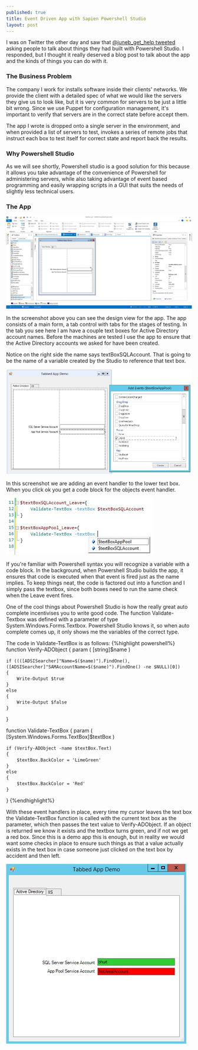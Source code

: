 ```yaml
---
published: true
title: Event Driven App with Sapien Powershell Studio
layout: post
---
```


I was on Twitter the other day and saw that [@juneb_get_help tweeted](https://twitter.com/juneb_get_help/status/705452955068071937) asking people to talk about things they had built with Powershell Studio. I responded, but I thought it really deserved a blog post to talk about the app and the kinds of things you can do with it. 

### The Business Problem
The company I work for installs software inside their clients' networks. We provide the client with a detailed spec of what we would like the servers they give us to look like, but it is very common for servers to be just a little bit wrong. Since we use Puppet for configuration management, it's important to verify that servers are in the correct state before accept them. 

The app I wrote is dropped onto a single server in the environment, and when provided a list of servers to test, invokes a series of remote jobs that instruct each box to test itself for correct state and report back the results. 

### Why Powershell Studio
As we will see shortly, Powershell studio is a good solution for this because it allows you take advantage of the convenience of Powershell for administering servers, while also taking advantage of event based programming and easily wrapping scripts in a GUI that suits the needs of slightly less technical users.

### The App
![Initial View](https://raw.githubusercontent.com/RandomNoun7/RandomNoun7.github.io/master/_images/InitalFullScreen.jpg)

In the screenshot above you can see the design view for the app. The app consists of a main form, a tab control with tabs for the stages of testing. In the tab you see here I am have a couple text boxes for Active Directory account names. Before the machines are tested I use the app to ensure that the Active Directory accounts we asked for have been created. 

Notice on the right side the name says textBoxSQLAccount. That is going to be the name of a variable created by the Studio to reference that text box.

![Add Event](https://raw.githubusercontent.com/RandomNoun7/RandomNoun7.github.io/master/_images/AddEvent.jpg)

In this screenshot we are adding an event handler to the lower text box. When you click ok you get a code block for the objects event handler.

![Event Code Auto Complete](https://raw.githubusercontent.com/RandomNoun7/RandomNoun7.github.io/master/_images/AddEventCodeAutoComplete.jpg)

If you're familiar with Powershell syntax you will recognize a variable with a code block. In the background, when Powershell Studio builds the app, it ensures that code is executed when that event is fired just as the name implies. To keep things neat, the code is factored out into a function and I simply pass the textbox, since both boxes need to run the same check when the Leave event fires. 

One of the cool things about Powershell Studio is how the really great auto complete incentivises you to write good code. The function Validate-Textbox was defined with a parameter of type System.Windows.Forms.Textbox. Powershell Studio knows it, so when auto complete comes up, it only shows me the variables of the correct type.

The code in Validate-TextBox is as follows:
{%highlight powershell%}
function Verify-ADObject
{
	param (
		[string]$name
	)
	
	if ((([ADSISearcher]"Name=$($name)").FindOne(), ([ADSISearcher]"SAMAccountName=$($name)").FindOne() -ne $NULL)[0])
	{
		Write-Output $true
	}
	else
	{
		Write-Output $false
	}
}

function Validate-TextBox
{
	param (
		[System.Windows.Forms.TextBox]$textBox
	)
	
	if (Verify-ADObject -name $textBox.Text)
	{
		$textBox.BackColor = 'LimeGreen'
	}
	else
	{
		$textBox.BackColor = 'Red'
	}
}
{%endhighlight%}

With these event handlers in place, every time my cursor leaves the text box the Validate-TextBox function is called with the current text box as the parameter, which then passes the text value to Verify-ADObject. If an object is returned we know it exists and the textbox turns green, and if not we get a red box. Since this is a demo app this is enough, but in reality we would want some checks in place to ensure such things as that a value actually exists in the text box in case someone just clicked on the text box by accident and then left.

![First Test](https://raw.githubusercontent.com/RandomNoun7/RandomNoun7.github.io/master/_images/Firsttest.jpg)